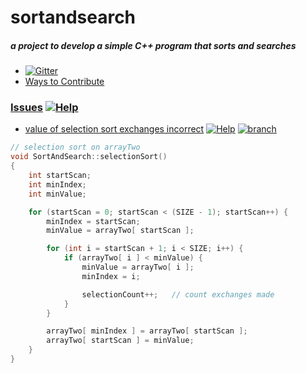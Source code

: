 # sortandsearch
##### a project to develop a simple C++ program that sorts and searches

- [![Gitter](http://img.shields.io/:chat-on_gitter-33CC99.svg)](https://gitter.im/olzaragoza/sortandsearch "Join the discussion")
- [Ways to Contribute](https://github.com/olzaragoza/sortandsearch/blob/master/CONTRIBUTING.md)

### [Issues](https://github.com/olzaragoza/sortandsearch/issues) [![Help](https://img.shields.io/badge/help-wanted-orange.svg)](https://github.com/olzaragoza/sortandsearch/issues)
- [value of selection sort exchanges incorrect](https://github.com/olzaragoza/sortandsearch/issues/1)
[![Help](https://img.shields.io/badge/fix-pending-yellow.svg)](https://github.com/olzaragoza/sortandsearch/issues/1)
[![branch](https://img.shields.io/badge/branch-selection--sort--exchanges-green.svg)](https://github.com/olzaragoza/sortandsearch/tree/selection-sort-exchanges)
```c++
// selection sort on arrayTwo
void SortAndSearch::selectionSort()
{
	int startScan;
	int	minIndex;
	int	minValue;

	for (startScan = 0; startScan < (SIZE - 1); startScan++) {
		minIndex = startScan;
		minValue = arrayTwo[ startScan ];

		for (int i = startScan + 1; i < SIZE; i++) {
			if (arrayTwo[ i ] < minValue) {
				minValue = arrayTwo[ i ];
				minIndex = i;

				selectionCount++;	// count exchanges made
			}
		}

		arrayTwo[ minIndex ] = arrayTwo[ startScan ];
		arrayTwo[ startScan ] = minValue;
	}
}

```
